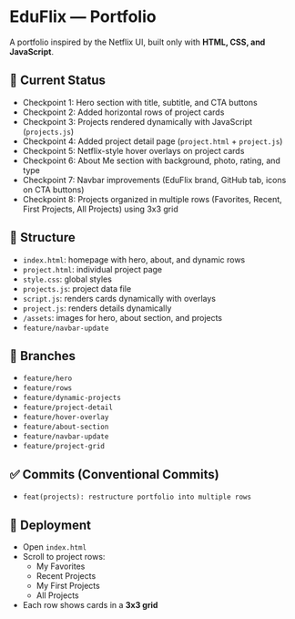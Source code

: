 # EduFlix — Portfolio

A portfolio inspired by the Netflix UI, built only with **HTML, CSS, and JavaScript**.

## 🚀 Current Status
- Checkpoint 1: Hero section with title, subtitle, and CTA buttons
- Checkpoint 2: Added horizontal rows of project cards
- Checkpoint 3: Projects rendered dynamically with JavaScript (`projects.js`)
- Checkpoint 4: Added project detail page (`project.html` + `project.js`)
- Checkpoint 5: Netflix-style hover overlays on project cards
- Checkpoint 6: About Me section with background, photo, rating, and type
- Checkpoint 7: Navbar improvements (EduFlix brand, GitHub tab, icons on CTA buttons)
- Checkpoint 8: Projects organized in multiple rows (Favorites, Recent, First Projects, All Projects) using 3x3 grid

## 📂 Structure
- `index.html`: homepage with hero, about, and dynamic rows
- `project.html`: individual project page
- `style.css`: global styles
- `projects.js`: project data file
- `script.js`: renders cards dynamically with overlays
- `project.js`: renders details dynamically
- `/assets`: images for hero, about section, and projects
- `feature/navbar-update`

## 🔀 Branches
- `feature/hero`
- `feature/rows`
- `feature/dynamic-projects`
- `feature/project-detail`
- `feature/hover-overlay`
- `feature/about-section`
- `feature/navbar-update`
- `feature/project-grid`


## ✅ Commits (Conventional Commits)
- `feat(projects): restructure portfolio into multiple rows`

## 🚀 Deployment
- Open `index.html`
- Scroll to project rows:
  - My Favorites
  - Recent Projects
  - My First Projects
  - All Projects
- Each row shows cards in a **3x3 grid**